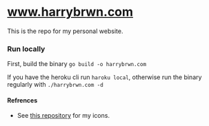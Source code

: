 # www.harrybrwn.com
This is the repo for my personal website.


### Run locally
First, build the binary
`go build -o harrybrwn.com`

If you have the heroku cli run `haroku local`, otherwise run the binary regularly with `./harrybrwn.com -d`

#### Refrences
* See [this repository](https://github.com/simple-icons/simple-icons) for my icons.